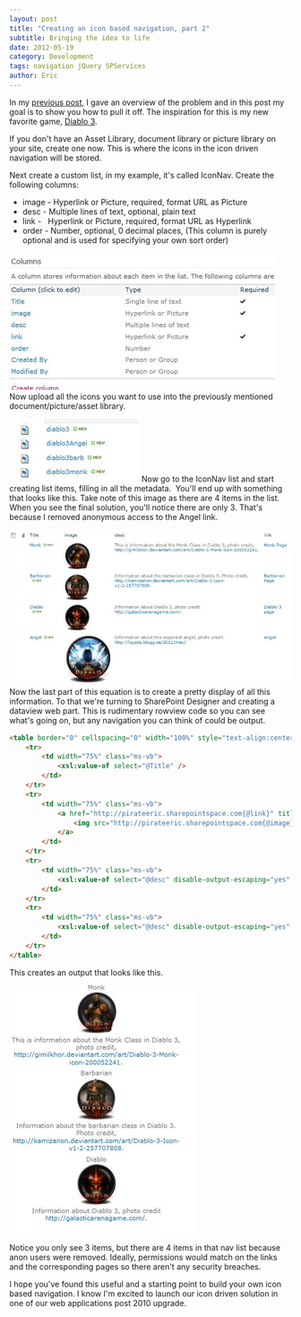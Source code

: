 ```yaml
---
layout: post
title: "Creating an icon based navigation, part 2"
subtitle: Bringing the idea to life 
date: 2012-05-19
category: Development
tags: navigation jQuery SPServices
author: Eric
---
```


In my [previous post](https://ejaya2.github.io/blog/2012/05/18/icon-based-navigation), I gave an overview of the problem and in this post my goal is to show you how to pull it off. The inspiration for this is my new favorite game, [Diablo 3](http://http//us.battle.net/d3/en/?-).

If you don't have an Asset Library, document library or picture library on your site, create one now. This is where the icons in the icon driven navigation will be stored.

Next create a custom list, in my example, it's called IconNav. Create the following columns:
 
 - image - Hyperlink or Picture, required, format URL as Picture</li>
 - desc - Multiple lines of text, optional, plain text</li>
 - link - &nbsp; Hyperlink or Picture, required, format URL as Hyperlink</li>
 - order - Number, optional, 0 decimal places, (This column is purely optional and is used for specifying your own sort order)</li></ul>

 
![List Settings](https://github.com/ejaya2/ejaya2.github.io/blob/master/img/NavList.JPG "List Settings") 
Now upload all the icons you want to use into the previously mentioned document/picture/asset library.</p>

![icons](https://github.com/ejaya2/ejaya2.github.io/blob/master/img//NavIconImages.JPG "Icons")
Now go to the IconNav list and start creating list items, filling in all the metadata.&nbsp; You'll end up with something that looks like this. Take note of this image as there are 4 items in the list. When you see the final solution, you'll notice there are only 3. That's because I removed anonymous access to the Angel link.

![IconNav list items](https://github.com/ejaya2/ejaya2.github.io/blob/master/img//NavListItems.JPG "IconNav list items")
Now the last part of this equation is to create a pretty display of all this information. To that we're turning to SharePoint Designer and creating a dataview web part. This is rudimentary rowview code so you can see what's going on, but any navigation you can think of could be output.

```html
<table border="0" cellspacing="0" width="100%" style="text-align:center; width:300px;">
	<tr>
		<td width="75%" class="ms-vb">
			<xsl:value-of select="@Title" /> 
		</td>  
	</tr>   
	<tr>     
		<td width="75%" class="ms-vb">
			<a href="http://pirateeric.sharepointspace.com{@link}" title="{@link.desc}"> 
				<img src="http://pirateeric.sharepointspace.com{@image}" alt="{@Title}" title="{@image.desc} image" style="border:0px;" /> 
			</a>  
		</td>   
	</tr>   
	<tr>     
		<td width="75%" class="ms-vb">  
			<xsl:value-of select="@desc" disable-output-escaping="yes" />  
		</td>   
	</tr>
	<tr>     
		<td width="75%" class="ms-vb">   
			<xsl:value-of select="@desc" disable-output-escaping="yes" /> 
		</td>  
	</tr>
</table>
```

This creates an output that looks like this.

![Much success](https://github.com/ejaya2/ejaya2.github.io/blob/master/img/Results.JPG "Much success")

Notice you only see 3 items, but there are 4 items in that nav list because anon users were removed. Ideally, permissions would match on the links and the corresponding pages so there aren't any security breaches.

I hope you've found this useful and a starting point to build your own icon based navigation. I know I'm excited to launch our icon driven solution in one of our web applications post 2010 upgrade.
